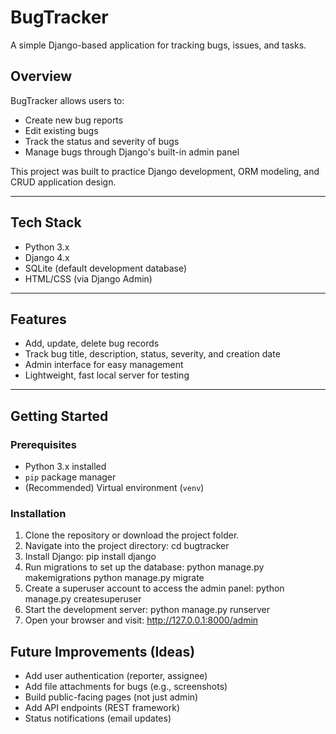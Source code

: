 # BugTracker

A simple Django-based application for tracking bugs, issues, and tasks.

## Overview

BugTracker allows users to:
- Create new bug reports
- Edit existing bugs
- Track the status and severity of bugs
- Manage bugs through Django's built-in admin panel

This project was built to practice Django development, ORM modeling, and CRUD application design.

---

## Tech Stack

- Python 3.x
- Django 4.x
- SQLite (default development database)
- HTML/CSS (via Django Admin)

---

## Features

- Add, update, delete bug records
- Track bug title, description, status, severity, and creation date
- Admin interface for easy management
- Lightweight, fast local server for testing

---

## Getting Started

### Prerequisites

- Python 3.x installed
- `pip` package manager
- (Recommended) Virtual environment (`venv`)

### Installation

1. Clone the repository or download the project folder.
2. Navigate into the project directory:
    cd bugtracker
3. Install Django:
    pip install django
4. Run migrations to set up the database:
    python manage.py makemigrations
    python manage.py migrate
5. Create a superuser account to access the admin panel:
    python manage.py createsuperuser
6. Start the development server:
    python manage.py runserver
7. Open your browser and visit:
    http://127.0.0.1:8000/admin


## Future Improvements (Ideas)
- Add user authentication (reporter, assignee)
- Add file attachments for bugs (e.g., screenshots)
- Build public-facing pages (not just admin)
- Add API endpoints (REST framework)
- Status notifications (email updates)
